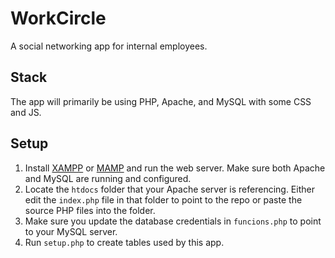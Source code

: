 # WorkCircle
A social networking app for internal employees.

## Stack
The app will primarily be using PHP, Apache, and MySQL with some CSS and JS.

## Setup
1. Install [XAMPP](https://www.apachefriends.org/) or [MAMP](https://www.mamp.info/en/downloads/) and run the web server. Make sure both Apache and MySQL are running and configured.
2. Locate the `htdocs` folder that your Apache server is referencing. Either edit the `index.php` file in that folder to point to the repo or paste the source PHP files into the folder.
3. Make sure you update the database credentials in `funcions.php` to point to your MySQL server.
4. Run `setup.php` to create tables used by this app.
